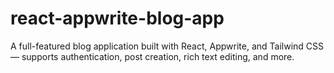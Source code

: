 # react-appwrite-blog-app
A full-featured blog application built with React, Appwrite, and Tailwind CSS — supports authentication, post creation, rich text editing, and more.
